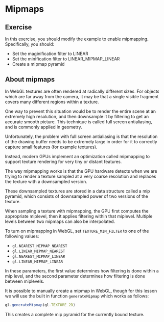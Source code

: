 # Mipmaps

## Exercise

In this exercise, you should modify the example to enable mipmapping.  Specifically, you should:

* Set the maginification filter to LINEAR
* Set the minification filter to LINEAR_MIPMAP_LINEAR
* Create a mipmap pyramid

## About mipmaps

In WebGL textures are often rendered at radically different sizes.  For objects which are far away from the camera, it may be that a single visible fragment covers many different regions within a texture.

One way to prevent this situation would be to render the entire scene at an extremely high resolution, and then downsample it by filtering to get an accurate smooth picture. This technique is called full screen antialiasing, and is commonly applied in geometry.

Unfortunately, the problem with full screen antialiasing is that the resolution of the drawing buffer needs to be extremely large in order for it to correctly capture small features (for example textures).

Instead, modern GPUs implement an optimization called mipmapping to support texture rendering for very tiny or distant features.

The way mipmapping works is that the GPU hardware detects when we are trying to render a texture sampled at a very coarse resolution and replaces the texture with a downsampled version.

These downsampled textures are stored in a data structure called a mip pyramid, which consists of downsampled power of two versions of the texture.

When sampling a texture with mipmapping, the GPU first computes the appropriate miplevel, then it applies filtering within that miplevel.  Multiple levels between two mipmaps can also be interpolated.

To turn on mipmapping in WebGL, set `TEXTURE_MIN_FILTER` to one of the following values:

* `gl.NEAREST_MIPMAP_NEAREST`
* `gl.LINEAR_MIPMAP_NEAREST`
* `gl.NEAREST_MIPMAP_LINEAR`
* `gl.LINEAR_MIPMAP_LINEAR`

In these parameters, the first value determines how filtering is done within a mip level, and the second parameter determines how filtering is done between miplevels.

It is possible to manually create a mipmap in WebGL, though for this lesson we will use the built in function `generateMipmap` which works as follows:

```javascript
gl.generateMipmap(gl.TEXTURE_2D)
```

This creates a complete mip pyramid for the currently bound texture.